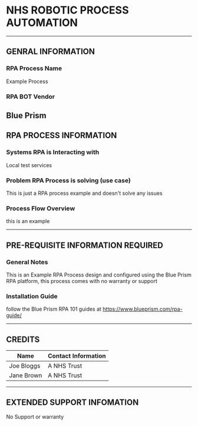 # NHS ROBOTIC PROCESS AUTOMATION

--------------------------------------------------------------------------------
## GENRAL INFORMATION
### RPA Process Name
Example Process

### RPA BOT Vendor
Blue Prism
--------------------------------------------------------------------------------
## RPA PROCESS INFORMATION
### Systems RPA is Interacting with
Local test services

### Problem RPA Process is solving (use case)
This is just a RPA process example and doesn't solve any issues

### Process Flow Overview
this is an example

--------------------------------------------------------------------------------
## PRE-REQUISITE INFORMATION REQUIRED
### General Notes
This is an Example RPA Process design and configured using the Blue Prism RPA platform, this process comes with no warranty or support

### Installation Guide
follow the Blue Prism RPA 101 guides at https://www.blueprism.com/rpa-guide/

--------------------------------------------------------------------------------
## CREDITS

| Name | Contact Information |
| ----------- | ----------- |
| Joe Bloggs | A NHS Trust |
| Jane Brown | A NHS Trust |
--------------------------------------------------------------------------------
## EXTENDED SUPPORT INFOMATION

No Support or warranty 
